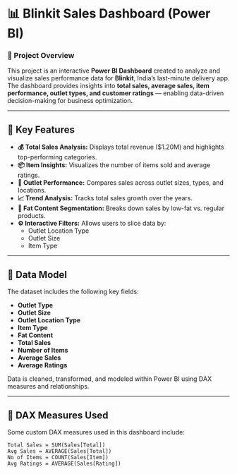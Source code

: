 # 📊 Blinkit Sales Dashboard (Power BI)

### 🚀 Project Overview
This project is an interactive **Power BI Dashboard** created to analyze and visualize sales performance data for **Blinkit**, India’s last-minute delivery app.  
The dashboard provides insights into **total sales, average sales, item performance, outlet types, and customer ratings** — enabling data-driven decision-making for business optimization.

---

## 🧩 Key Features
- **💰 Total Sales Analysis:** Displays total revenue ($1.20M) and highlights top-performing categories.
- **📦 Item Insights:** Visualizes the number of items sold and average ratings.
- **🏪 Outlet Performance:** Compares sales across outlet sizes, types, and locations.
- **📈 Trend Analysis:** Tracks total sales growth over the years.
- **🥛 Fat Content Segmentation:** Breaks down sales by low-fat vs. regular products.
- **⚙️ Interactive Filters:** Allows users to slice data by:
  - Outlet Location Type
  - Outlet Size
  - Item Type

---

## 📁 Data Model
The dataset includes the following key fields:
- **Outlet Type**
- **Outlet Size**
- **Outlet Location Type**
- **Item Type**
- **Fat Content**
- **Total Sales**
- **Number of Items**
- **Average Sales**
- **Average Ratings**

Data is cleaned, transformed, and modeled within Power BI using DAX measures and relationships.

---

## 🧮 DAX Measures Used
Some custom DAX measures used in this dashboard include:
```DAX
Total Sales = SUM(Sales[Total])
Avg Sales = AVERAGE(Sales[Total])
No of Items = COUNT(Sales[Item])
Avg Ratings = AVERAGE(Sales[Rating])
